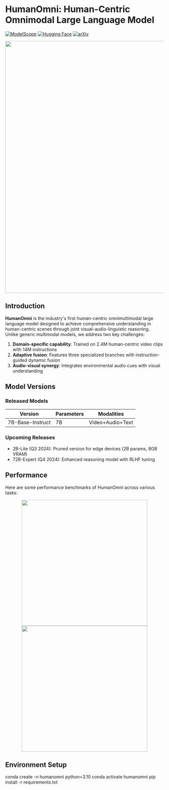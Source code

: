 # HumanOmni: Human-Centric Omnimodal Large Language Model

[![ModelScope](https://img.shields.io/badge/ModelScope-HumanOmni-blue)](https://modelscope.cn/models/myroot/HumanOmni-7B)
[![Hugging Face](https://img.shields.io/badge/HuggingFace-HumanOmni-yellow)](https://huggingface.co/StarJiaxing/HumanOmni-7B)
[![arXiv](https://img.shields.io/badge/arXiv-2405.XXXXX-red)](https://arxiv.org/abs/2501.15111)

<div align="center">
  <img src="figures/pipeline.png" width="800"/>
</div>

## Introduction
**HumanOmni** is the industry's first human-centric omnimultimodal large language model designed to achieve comprehensive understanding in human-centric scenes through joint visual-audio-linguistic reasoning. Unlike generic multimodal models, we address two key challenges: 
1) **Domain-specific capability**: Trained on 2.4M human-centric video clips with 14M instructions
2) **Adaptive fusion**: Features three specialized branches with instruction-guided dynamic fusion
3) **Audio-visual synergy**: Integrates environmental audio cues with visual understanding

## Model Versions
### Released Models
| Version    | Parameters | Modalities       | 
|------------|------------|------------------|
| 7B-Base-Instruct    | 7B         | Video+Audio+Text | 

### Upcoming Releases
+ 2B-Lite (Q3 2024): Pruned version for edge devices (2B params, 8GB VRAM)
+ 72B-Expert (Q4 2024): Enhanced reasoning model with RLHF tuning

## Performance
Here are some performance benchmarks of HumanOmni across various tasks:

<div align="center">
  <img src="figures/performance_task1.png" width="400"/>
  <img src="figures/performance_task2.png" width="400"/>
</div>

## Environment Setup
conda create -n humanomni python=3.10
conda activate humanomni
pip install -r requirements.txt
